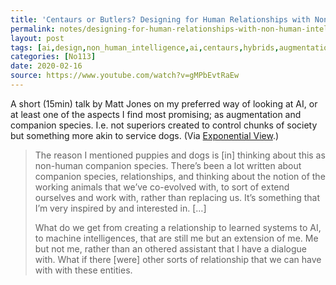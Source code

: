 ```yaml
---
title: 'Centaurs or Butlers? Designing for Human Relationships with Non-Human Intelligences'
permalink: notes/designing-for-human-relationships-with-non-human-intelligences/
layout: post
tags: [ai,design,non_human_intelligence,ai,centaurs,hybrids,augmentation]
categories: [No113]
date: 2020-02-16
source: https://www.youtube.com/watch?v=gMPbEvtRaEw
---
```

<p>A short (15min) talk by Matt Jones on my preferred way of looking at AI, or at least one of the aspects I find most promising; as augmentation and companion species. I.e. not superiors created to control chunks of society but something more akin to service dogs. (Via <a href="https://www.exponentialview.co/p/-ai-perpetual-advantage-the-15-minute">Exponential View</a>.)</p>
<blockquote>
<p>The reason I mentioned puppies and dogs is [in] thinking about this as non-human companion species. There’s been a lot written about companion species, relationships, and thinking about the notion of the working animals that we’ve co-evolved with, to sort of extend ourselves and work with, rather than replacing us. It’s something that I’m very inspired by and interested in. […]</p>
<p>What do we get from creating a relationship to learned systems to AI, to machine intelligences, that are still me but an extension of me. Me but not me, rather than an othered assistant that I have a dialogue with. What if there [were] other sorts of relationship that we can have with with these entities.</p>
</blockquote>

